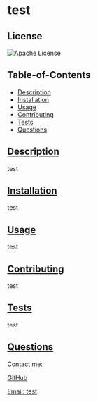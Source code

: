 
# test


## License

![Apache License](https://img.shields.io/badge/License-Apache%202.0-blue.svg)
    

## Table-of-Contents

* [Description](#description)
* [Installation](#installation)
* [Usage](#usage)
* [Contributing](#contributing)
* [Tests](#tests)
* [Questions](#questions)

## [Description](#table-of-contents)

test

## [Installation](#table-of-contents)

test

## [Usage](#table-of-contents)

test

## [Contributing](#table-of-contents)
  
test

## [Tests](#table-of-contents)

test
  
## [Questions](#table-of-contents)

Contact me:

[GitHub](https://github.com/test)
  
[Email: test](mailto:test)
